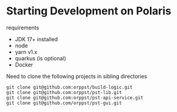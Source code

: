 # Starting Development on Polaris

requirements

* JDK 17+ installed
* node
* yarn v1.x
* quarkus (is optional)
* Docker


Need to clone the following projects in sibling directories

```shell
git clone git@github.com:orppst/build-logic.git
git clone git@github.com:orppst/pst-lib.git
git clone git@github.com:orppst/pst-api-service.git
git clone git@github.com/orppst/pst-gui.git
```

